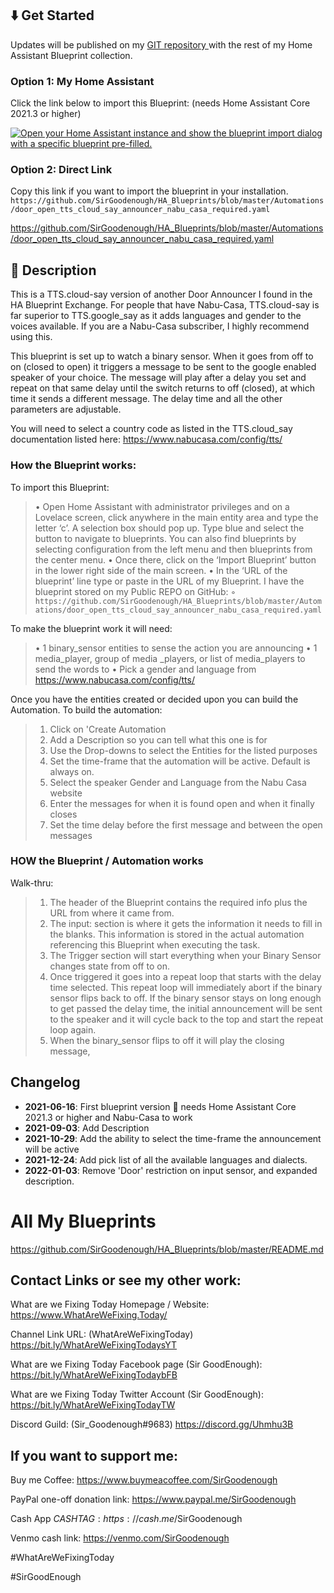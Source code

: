 ## :arrow_down: Get Started

Updates will be published on my [GIT repository ](https://github.com/SirGoodenough/HA_Blueprints) with the rest of my Home Assistant Blueprint collection.

### Option 1: My Home Assistant

Click the link below to import this Blueprint: (needs Home Assistant Core 2021.3 or higher)

[![Open your Home Assistant instance and show the blueprint import dialog with a specific blueprint pre-filled.](https://my.home-assistant.io/badges/blueprint_import.svg)](https://my.home-assistant.io/redirect/blueprint_import/?blueprint_url=https%3A%2F%2Fgithub.com%2FSirGoodenough%2FHA_Blueprints%2Fblob%2Fmaster%2FAutomations%2Fdoor_open_tts_cloud_say_announcer_nabu_casa_required.yaml)

### Option 2: Direct Link

Copy this link if you want to import the blueprint in your installation.
```https://github.com/SirGoodenough/HA_Blueprints/blob/master/Automations/door_open_tts_cloud_say_announcer_nabu_casa_required.yaml```

https://github.com/SirGoodenough/HA_Blueprints/blob/master/Automations/door_open_tts_cloud_say_announcer_nabu_casa_required.yaml

## :page_facing_up: Description

This is a TTS.cloud-say version of another Door Announcer I found in the HA Blueprint Exchange.  For people that have Nabu-Casa, TTS.cloud-say is far superior to TTS.google_say as it adds languages and gender to the voices available.  If you are a Nabu-Casa subscriber, I highly recommend using this.

This blueprint is set up to watch a binary sensor.  When it goes from off to on (closed to open) it triggers a message to be sent to the google enabled speaker of your choice.  The message will play after a delay you set and repeat on that same delay until the switch returns to off (closed), at which time it sends a different message.  The delay time and all the other parameters are adjustable.

You will need to select a country code as listed in the TTS.cloud_say documentation listed here:  https://www.nabucasa.com/config/tts/

### How the Blueprint works:

To import this Blueprint: 
> • Open Home Assistant with administrator privileges and on a Lovelace screen, click anywhere in the main entity area and type the letter ‘c’.  A selection box should pop up.  Type blue and select the button to navigate to blueprints.  You can also find blueprints by selecting configuration from the left menu and then blueprints from the center menu.
> • Once there, click on the ‘Import Blueprint’ button in the lower right side of the main screen.
> • In the ‘URL of the blueprint’ line type or paste in the URL of my Blueprint. I have the blueprint stored on my Public REPO on GitHub:
>  ◦   ```https://github.com/SirGoodenough/HA_Blueprints/blob/master/Automations/door_open_tts_cloud_say_announcer_nabu_casa_required.yaml```

To make the blueprint work it will need:
> • 1 binary_sensor entities to sense the action you are announcing
> • 1 media_player, group of media _players, or list of media_players to send the words to
> • Pick a gender and language from https://www.nabucasa.com/config/tts/

Once you have the entities created or decided upon you can build the Automation.  To build the automation:  
> 1. Click on 'Create Automation
> 2. Add a Description so you can tell what this one is for
> 3. Use the Drop-downs to select the Entities for the listed purposes
> 4. Set the time-frame that the automation will be active.  Default is always on.
> 5. Select the speaker Gender and Language from the Nabu Casa website
> 6. Enter the messages for when it is found open and when it finally closes
> 7. Set the time delay before the first message and between the open messages

### HOW the Blueprint / Automation works
Walk-thru:
> 1. The header of the Blueprint contains the required info plus the URL from where it came from.
> 2. The input: section is where it gets the information it needs to fill in the blanks. This information is stored in the actual automation referencing this Blueprint when executing the task.
> 3. The Trigger section will start everything when your Binary Sensor changes state from off to on.
> 4. Once triggered it goes into a repeat loop that starts with the delay time selected.  This repeat loop will immediately abort if the  binary sensor flips back to off.  If the binary sensor stays on long enough to get passed the delay time, the initial announcement will be sent to the speaker and it will cycle back to the top and start the repeat loop again.
> 5. When the binary_sensor flips to off it will play the closing message,

## Changelog

* **2021-06-16**: First blueprint version :tada:
                        needs Home Assistant Core 2021.3 or higher and Nabu-Casa to work
* **2021-09-03**: Add Description
* **2021-10-29**: Add the ability to select the time-frame the announcement will be active
* **2021-12-24**: Add pick list of all the available languages and dialects.
* **2022-01-03**: Remove 'Door' restriction on input sensor, and expanded description.


# All My Blueprints

https://github.com/SirGoodenough/HA_Blueprints/blob/master/README.md


## Contact Links or see my other work:

What are we Fixing Today Homepage / Website: https://www.WhatAreWeFixing.Today/

Channel Link URL: (WhatAreWeFixingToday) https://bit.ly/WhatAreWeFixingTodaysYT

What are we Fixing Today Facebook page (Sir GoodEnough): https://bit.ly/WhatAreWeFixingTodaybFB

What are we Fixing Today Twitter Account (Sir GoodEnough): https://bit.ly/WhatAreWeFixingTodayTW

Discord Guild: (Sir_Goodenough#9683) https://discord.gg/Uhmhu3B

## If you want to support me:

Buy me Coffee: https://www.buymeacoffee.com/SirGoodenough

PayPal one-off donation link: https://www.paypal.me/SirGoodenough

Cash App $CASHTAG: https://cash.me/$SirGoodenough

Venmo cash link: https://venmo.com/SirGoodenough

#WhatAreWeFixingToday

#SirGoodEnough